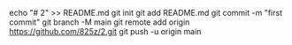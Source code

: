 echo "# 2" >> README.md
git init
git add README.md
git commit -m "first commit"
git branch -M main
git remote add origin https://github.com/825z/2.git
git push -u origin main
